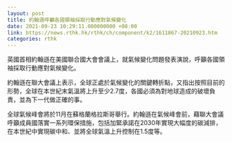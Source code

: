 ```yaml
---
layout: post
title: 約翰遜呼籲各國領袖採取行動應對氣候變化
date: 2021-09-23 10:29:11.000000000 +08:00
link: https://news.rthk.hk/rthk/ch/component/k2/1611867-20210923.htm
categories: rthk
---
```


英國首相約翰遜在美國聯合國大會會議上，就氣候變化問題發表演說，呼籲各國領袖採取行動應對氣候變化。

約翰遜在聯大會議上表示，全球正處於氣候變化的關鍵轉折點，又指出按照目前的形勢，全球在本世紀末氣溫將上升至少2.7度，各國必須為對地球造成的破壞負責，並為下一代做正確的事。

全球氣候峰會將於11月在蘇格蘭格拉斯哥舉行。約翰遜在氣候峰會前，藉聯大會議呼籲成員國落實一系列環保措施，包括加緊承諾在2030年實現大幅度的碳減排，在本世紀中實現碳中和、並將全球氣溫上升控制在1.5度等。
